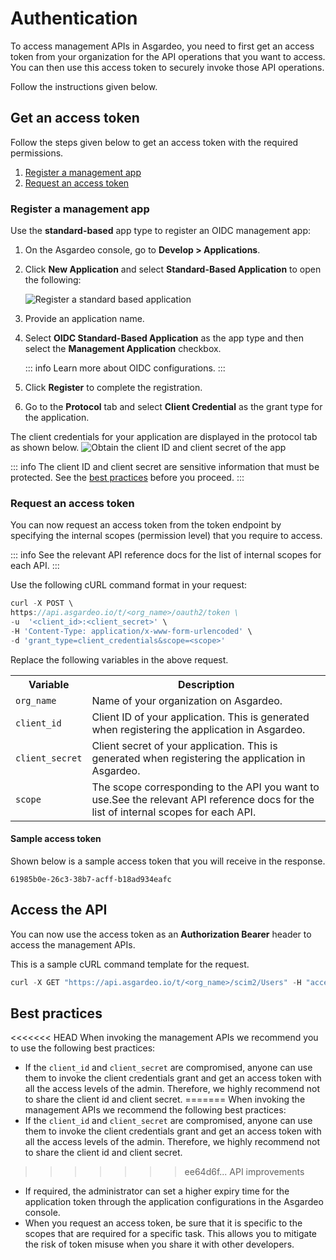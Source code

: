 # Authentication

To access <a :href="$withBase('/apis/')">management APIs</a>  in Asgardeo, you need to first get an access token from your organization for the API operations that you want to access. You can then use this access token to securely invoke those API operations.

Follow the instructions given below.

## Get an access token

Follow the steps given below to get an access token with the required permissions.

1. [Register a management app](#register-a-management-app)
2. [Request an access token](#request-an-access-token)

### Register a management app

Use the **standard-based** app type to register an OIDC management app:

1. On the Asgardeo console, go to **Develop > Applications**.
2. Click **New Application** and select **Standard-Based Application** to open the following:

    <img :src="$withBase('/assets/img/apis/management-apis/register-a-sba.png')" alt="Register a standard based application">

3. Provide an application name.
4. Select **OIDC Standard-Based Application** as the app type and then select the **Management Application** checkbox. 

    ::: info
    Learn more about <a :href="$withBase('/references/app-settings/oidc-settings-for-app/')">OIDC configurations</a>.
    :::

5. Click **Register** to complete the registration.
6. Go to the **Protocol** tab and select **Client Credential** as the grant type for the application.

The client credentials for your application are displayed in the protocol tab as shown below.
<img :src="$withBase('/assets/img/apis/management-apis/obtain-client-credentials.png')" alt="Obtain the client ID and client secret of the app">

::: info
The client ID and client secret are sensitive information that must be protected. See the [best practices](#best-practices) before you proceed.
:::

### Request an access token

You can now request an access token from the token endpoint by specifying the internal scopes (permission level) that you require to access. 

::: info
See the relevant API reference docs for the list of internal scopes for each API.
:::

Use the following cURL command format in your request:

``` js
curl -X POST \
https://api.asgardeo.io/t/<org_name>/oauth2/token \
-u  '<client_id>:<client_secret>' \
-H 'Content-Type: application/x-www-form-urlencoded' \
-d 'grant_type=client_credentials&scope=<scope>'
```

Replace the following variables in the above request.

<table>
    <tr>
        <th>Variable</th>
        <th>Description</th>
    </tr>
    <tr>
        <td><code>org_name</code></td>
        <td>Name of your organization on Asgardeo.</td>
    </tr>
        <tr>
        <td><code>client_id</code></td>
        <td>Client ID of your application. This is generated when registering the application in Asgardeo.</td>
    </tr>
        <tr>
        <td><code>client_secret</code></td>
        <td>Client secret of your application. This is generated when registering the application in Asgardeo.</td>
    </tr>
        <tr>
        <td><code>scope</code></td>
        <td>The scope corresponding to the API you want to use.See the relevant API reference docs for the list of internal scopes for each API.</td>
    </tr>
</table>

#### Sample access token

Shown below is a sample access token that you will receive in the response.

``` text
61985b0e-26c3-38b7-acff-b18ad934eafc 
```

## Access the API
You can now use the access token as an **Authorization Bearer** header to access the management APIs.

This is a sample cURL command template for the request.

``` js
curl -X GET "https://api.asgardeo.io/t/<org_name>/scim2/Users" -H "accept: application/scim+json" -H "Authorization: Bearer <access_token>"
```

## Best practices
<<<<<<< HEAD
When invoking the management APIs we recommend you to use the following best practices:
- If the ``client_id`` and ``client_secret`` are compromised, anyone can use them to invoke the client credentials grant and get an access token with all the access levels of the admin. Therefore, we highly recommend not to share the client id and client secret.
=======
When invoking the management APIs we recommend the following best practices: 
- If the ``client_id`` and ``client_secret`` are compromised, anyone can use them to invoke the client credentials grant and get an access token with all the access levels of the admin. Therefore, we highly recommend not to share the client id and client secret. 
>>>>>>> ee64d6f... API improvements
- If required, the administrator can set a higher expiry time for the application token through the application configurations in the Asgardeo console.
- When you request an access token, be sure that it is specific to the scopes that are required for a specific task. This allows you to mitigate the risk of token misuse when you share it with other developers. 